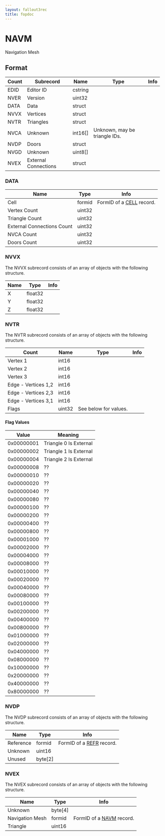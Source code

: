 ```yaml
---
layout: fallout3rec
title: fopdoc
---
```

NAVM
====

Navigation Mesh

## Format

Count | Subrecord | Name | Type | Info
------|-------|------|------|-----
 | EDID | Editor ID | cstring |
 | NVER | Version | uint32 |
 | DATA | Data | struct |
 | NVVX | Vertices | struct |
 | NVTR | Triangles | struct |
 | NVCA | Unknown | int16[] | Unknown, may be triangle IDs.
 | NVDP | Doors | struct |
 | NVGD | Unknown | uint8[] |
 | NVEX | External Connections | struct |

### DATA

Name | Type | Info
-----|------|-----
Cell | formid | FormID of a [CELL](CELL.md) record.
Vertex Count | uint32 |
Triangle Count | uint32 |
External Connections Count | uint32 |
NVCA Count | uint32 |
Doors Count | uint32 |

### NVVX

The NVVX subrecord consists of an array of objects with the following structure.

Name | Type | Info
-----|------|-----
X | float32 |
Y | float32 |
Z | float32 |

### NVTR

The NVTR subrecord consists of an array of objects with the following structure.

Count | Name | Type | Info
------|------|------|-----
 | Vertex 1 | int16 |
 | Vertex 2 | int16 |
 | Vertex 3 | int16 |
 | Edge - Vertices 1,2 | int16 |
 | Edge - Vertices 2,3 | int16 |
 | Edge - Vertices 3,1 | int16 |
 | Flags | uint32 | See below for values.

#### Flag Values

Value | Meaning
------|--------
0x00000001 | Triangle 0 Is External
0x00000002 | Triangle 1 Is External
0x00000004 | Triangle 2 Is External
0x00000008 | ??
0x00000010 | ??
0x00000020 | ??
0x00000040 | ??
0x00000080 | ??
0x00000100 | ??
0x00000200 | ??
0x00000400 | ??
0x00000800 | ??
0x00001000 | ??
0x00002000 | ??
0x00004000 | ??
0x00008000 | ??
0x00010000 | ??
0x00020000 | ??
0x00040000 | ??
0x00080000 | ??
0x00100000 | ??
0x00200000 | ??
0x00400000 | ??
0x00800000 | ??
0x01000000 | ??
0x02000000 | ??
0x04000000 | ??
0x08000000 | ??
0x10000000 | ??
0x20000000 | ??
0x40000000 | ??
0x80000000 | ??

### NVDP

The NVDP subrecord consists of an array of objects with the following structure.

Name | Type | Info
-----|------|-----
Reference | formid | FormID of a [REFR](REFR.md) record.
Unknown | uint16 |
Unused | byte[2] |

### NVEX

The NVEX subrecord consists of an array of objects with the following structure.

Name | Type | Info
-----|------|-----
Unknown | byte[4] |
Navigation Mesh | formid | FormID of a [NAVM](NAVM.md) record.
Triangle | uint16 |
